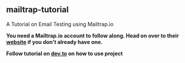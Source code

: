 ## mailtrap-tutorial
A Tutorial on Email Testing using Mailtrap.io

**You need a Mailtrap.io account to follow along. Head on over to their [website](https://mailtrap.io/) if you don't already have one.**


**Follow tutorial on [dev.to](https://dev.to/) on how to use project**
